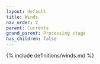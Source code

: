 ```yaml
---
layout: default
title: Winds
nav_order: 2
parent: Currents
grand_parent: Processing stage
has_children: false
---
```

{% include definitions/winds.md %}
